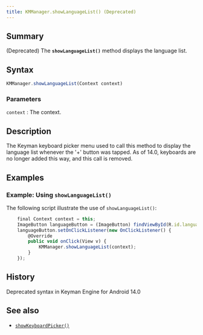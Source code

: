 ```yaml
---
title: KMManager.showLanguageList() (Deprecated)
---
```


## Summary

(Deprecated) The **`showLanguageList()`** method displays the language
list.

## Syntax

``` javascript
KMManager.showLanguageList(Context context)
```

### Parameters

`context`
:   The context.

## Description

The Keyman keyboard picker menu used to call this method to display the
language list whenever the '+' button was tapped. As of 14.0, keyboards
are no longer added this way, and this call is removed.

## Examples

### Example: Using `showLanguageList()`

The following script illustrate the use of `showLanguageList()`:

``` javascript
    final Context context = this;
    ImageButton languageButton = (ImageButton) findViewById(R.id.languageButton);
    languageButton.setOnClickListener(new OnClickListener() {
        @Override
        public void onClick(View v) {
            KMManager.showLanguageList(context);
        }
    });
```

## History

Deprecated syntax in Keyman Engine for Android 14.0

## See also

-   [`showKeyboardPicker()`](showKeyboardPicker)
